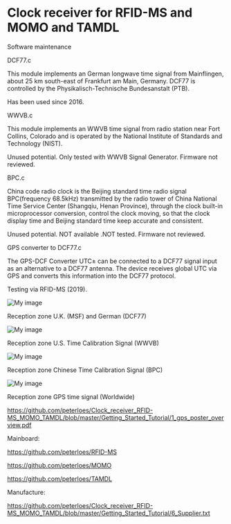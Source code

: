 ﻿# Clock receiver for RFID-MS and MOMO and TAMDL
Software maintenance

DCF77.c

This module implements an German longwave time signal from Mainflingen,
about 25 km south-east of Frankfurt am Main, Germany.
DCF77 is controlled by the Physikalisch-Technische Bundesanstalt (PTB).

Has been used since 2016.

WWVB.c

This module implements an WWVB time signal from radio station near Fort Collins,
Colorado and is operated by the National Institute of Standards and Technology (NIST).

Unused potential. Only tested with WWVB Signal Generator. Firmware not reviewed. 

BPC.c

China code radio clock is the Beijing standard time radio signal BPC(frequency 68.5kHz)
transmitted by the radio tower of China National Time Service Center (Shangqiu, Henan Province),
through the clock built-in microprocessor conversion, control the clock moving,
so that the clock display time and Beijing standard time keep accurate and consistent.

Unused potential. NOT available .NOT tested. Firmware not reviewed. 

GPS converter to DCF77.c

The GPS-DCF Converter UTC± can be connected to a DCF77 signal input as an alternative to a DCF77 antenna.
The device receives global UTC via GPS and converts this information into the DCF77 protocol.

Testing via RFID-MS (2019).

![My image](https://github.com/peterloes/clock_receiver/blob/master/Getting_Started_Tutorial/4_dcf77_range.jpg)

Reception zone U.K. (MSF) and German (DCF77) 

![My image](https://github.com/peterloes/clock_receiver/blob/master/Getting_Started_Tutorial/5_wwvb_range.jpg)

Reception zone U.S. Time Calibration Signal (WWVB)

![My image](https://github.com/peterloes/clock_receiver/blob/master/Getting_Started_Tutorial/7_bpc_range.jpg)

Reception zone Chinese Time Calibration Signal (BPC)

![My image](https://github.com/peterloes/clock_receiver/blob/master/Getting_Started_Tutorial/1_gps_converter_dcf77.jpg)

Reception zone GPS time signal (Worldwide)

https://github.com/peterloes/Clock_receiver_RFID-MS_MOMO_TAMDL/blob/master/Getting_Started_Tutorial/1_gps_poster_overview.pdf

Mainboard:

https://github.com/peterloes/RFID-MS

https://github.com/peterloes/MOMO

https://github.com/peterloes/TAMDL

Manufacture:

https://github.com/peterloes/Clock_receiver_RFID-MS_MOMO_TAMDL/blob/master/Getting_Started_Tutorial/6_Supplier.txt

